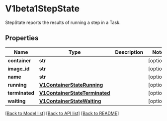 # V1beta1StepState

StepState reports the results of running a step in a Task.
## Properties
Name | Type | Description | Notes
------------ | ------------- | ------------- | -------------
**container** | **str** |  | [optional] 
**image_id** | **str** |  | [optional] 
**name** | **str** |  | [optional] 
**running** | [**V1ContainerStateRunning**](https://github.com/kubernetes-client/python/blob/master/kubernetes/docs/V1ContainerStateRunning.md) |  | [optional] 
**terminated** | [**V1ContainerStateTerminated**](https://github.com/kubernetes-client/python/blob/master/kubernetes/docs/V1ContainerStateTerminated.md) |  | [optional] 
**waiting** | [**V1ContainerStateWaiting**](https://github.com/kubernetes-client/python/blob/master/kubernetes/docs/V1ContainerStateWaiting.md) |  | [optional] 

[[Back to Model list]](../README.md#documentation-for-models) [[Back to API list]](../README.md#documentation-for-api-endpoints) [[Back to README]](../README.md)


